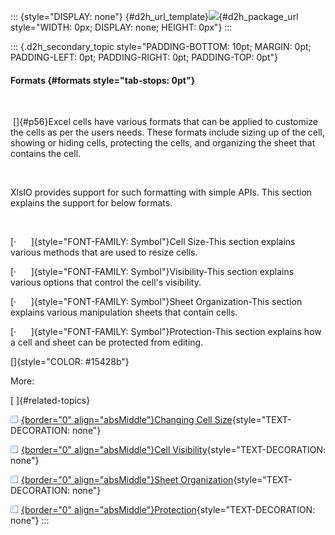 ::: {style="DISPLAY: none"}
[](ms-xhelp:///?Id=d2h_url_template){#d2h_url_template}![](!package_url!){#d2h_package_url style="WIDTH: 0px; DISPLAY: none; HEIGHT: 0px"}
:::

::: {.d2h_secondary_topic style="PADDING-BOTTOM: 10pt; MARGIN: 0pt; PADDING-LEFT: 0pt; PADDING-RIGHT: 0pt; PADDING-TOP: 0pt"}
#### Formats {#formats style="tab-stops: 0pt"}

 

 []{#p56}Excel cells have various formats that can be applied to customize the cells as per the users needs. These formats include sizing up of the cell, showing or hiding cells, protecting the cells, and organizing the sheet that contains the cell.

 

XlsIO provides support for such formatting with simple APIs. This section explains the support for below formats.

 

[·      ]{style="FONT-FAMILY: Symbol"}Cell Size-This section explains various methods that are used to resize cells.

[·      ]{style="FONT-FAMILY: Symbol"}Visibility-This section explains various options that control the cell\'s visibility.

[·      ]{style="FONT-FAMILY: Symbol"}Sheet Organization-This section explains various manipulation sheets that contain cells.

[·      ]{style="FONT-FAMILY: Symbol"}Protection-This section explains how a cell and sheet can be protected from editing.

[]{style="COLOR: #15428b"} 

More:

[ ]{#related-topics}

[![](button.gif){border="0" align="absMiddle"}Changing Cell Size](ms-xhelp:///?Id=966108f3-6519-49be-8248-dd703dd97d6f){style="TEXT-DECORATION: none"}

[![](button.gif){border="0" align="absMiddle"}Cell Visibility](ms-xhelp:///?Id=5b6007b8-0c94-41a9-8c7c-eb042e42c356){style="TEXT-DECORATION: none"}

[![](button.gif){border="0" align="absMiddle"}Sheet Organization](ms-xhelp:///?Id=99b30615-1a85-47bd-9058-7c5b1192b212){style="TEXT-DECORATION: none"}

[![](button.gif){border="0" align="absMiddle"}Protection](ms-xhelp:///?Id=297dff9f-ab8c-4ba1-b4b8-e41599db2df0){style="TEXT-DECORATION: none"}
:::
